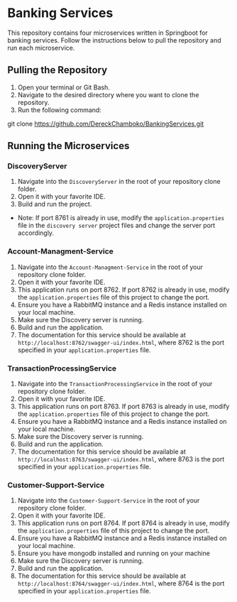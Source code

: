 # Banking Services

This repository contains four microservices written in Springboot for banking services. Follow the instructions below to pull the repository and run each microservice.

## Pulling the Repository
1. Open your terminal or Git Bash.
2. Navigate to the desired directory where you want to clone the repository.
3. Run the following command:

git clone https://github.com/DereckChamboko/BankingServices.git

## Running the Microservices

### DiscoveryServer
1. Navigate into the `DiscoveryServer` in the root of your repository clone folder.
2. Open it with your favorite IDE.
3. Build and run the project.
- Note: If port 8761 is already in use, modify the `application.properties` file in the `discovery server` project files and change the server port accordingly.

### Account-Managment-Service
1. Navigate into the `Account-Managment-Service` in the root of your repository clone folder.
2. Open it with your favorite IDE.
3. This application runs on port 8762. If port 8762 is already in use, modify the `application.properties` file of this project to change the port.
4. Ensure you have a RabbitMQ instance and a Redis instance installed on your local machine.
5. Make sure the Discovery server is running.
6. Build and run the application.
7. The documentation for this service should be available at `http://localhost:8762/swagger-ui/index.html`, where 8762 is the port specified in your `application.properties` file.

### TransactionProcessingService
1. Navigate into the `TransactionProcessingService` in the root of your repository clone folder.
2. Open it with your favorite IDE.
3. This application runs on port 8763. If port 8763 is already in use, modify the `application.properties` file of this project to change the port.
4. Ensure you have a RabbitMQ instance and a Redis instance installed on your local machine.
5. Make sure the Discovery server is running.
6. Build and run the application.
7. The documentation for this service should be available at `http://localhost:8763/swagger-ui/index.html`, where 8763 is the port specified in your `application.properties` file.

### Customer-Support-Service
1. Navigate into the `Customer-Support-Service` in the root of your repository clone folder.
2. Open it with your favorite IDE.
3. This application runs on port 8764. If port 8764 is already in use, modify the `application.properties` file of this project to change the port.
4. Ensure you have a RabbitMQ instance and a Redis instance installed on your local machine.
5. Ensure you have mongodb installed and running on your machine
6. Make sure the Discovery server is running.
7. Build and run the application.
8. The documentation for this service should be available at `http://localhost:8764/swagger-ui/index.html`, where 8764 is the port specified in your `application.properties` file.
